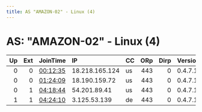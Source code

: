 ```yaml
---
title: AS "AMAZON-02" - Linux (4)
---
```


# AS: "AMAZON-02" - Linux (4)

|   Up |   Ext | JoinTime                                                                                              | IP             | CC   |   ORp |   Dirp | Version   | Contact                   | Nickname        |   eFamMembers |
|-----:|------:|:------------------------------------------------------------------------------------------------------|:---------------|:-----|------:|-------:|:----------|:--------------------------|:----------------|--------------:|
|    0 |     0 | [00:12:35](https://nusenu.github.io/OrNetStats/w/relay/5711E2A4DA8D197C06D28FB29AC6747AA43D7279.html) | 18.218.165.124 | us   |   443 |      0 | 0.4.7.10  | cheery.zone5993@fastmail. | awst4gtorrelay2 |             1 |
|    0 |     0 | [01:24:09](https://nusenu.github.io/OrNetStats/w/relay/C2E167F6D0FBEC7AC5740A6BD65F26984E633DA5.html) | 18.190.159.72  | us   |   443 |      0 | 0.4.7.10  | cheery.zone5993@fastmail. | awst4gtorrelay2 |             1 |
|    0 |     1 | [04:18:44](https://nusenu.github.io/OrNetStats/w/relay/EE52598D79CE6A2E76C034CD333BF048D9134AC8.html) | 54.201.89.41   | us   |   443 |      0 | 0.4.7.10  | your@e-mail               | RGHRE           |             1 |
|    1 |     1 | [04:24:10](https://nusenu.github.io/OrNetStats/w/relay/D2B845D50ED5B49A8B8B425AB530C38D952E5C3C.html) | 3.125.53.139   | de   |   443 |      0 | 0.4.7.10  | your@e-mail               | 0d210s          |             1 |
